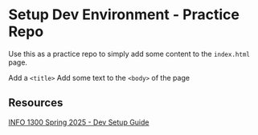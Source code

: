 # Setup Dev Environment - Practice Repo

Use this as a practice repo to simply add some content to the `index.html` page.

Add a `<title>`
Add some text to the `<body>` of the page

## Resources 

[INFO 1300 Spring 2025 - Dev Setup Guide](https://github.coecis.cornell.edu/info1300-spring25/info1300-2025sp-resources/blob/main/classes/02-html/development-environment.md)

